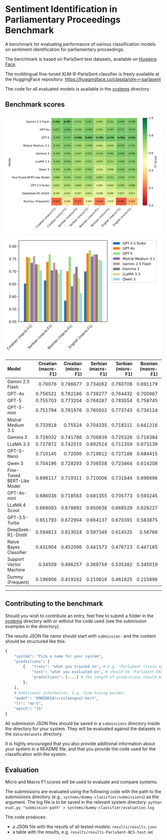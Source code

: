 # Sentiment Identification in Parliamentary Proceedings Benchmark

A benchmark for evaluating performance of various classification models on sentiment identification for parliamentary proceedings.

The benchmark is based on ParlaSent test datasets, available on [Hugging Face](https://huggingface.co/datasets/classla/ParlaSent).

The multilingual fine-tuned XLM-R-ParlaSent classifier is freely available at the HuggingFace repository: https://huggingface.co/classla/xlm-r-parlasent

The code for all evaluated models is available in the [systems](systems) directory.

## Benchmark scores

![](evaluation-for-the-paper/sentiment-results-heatmap.png)

![](evaluation-for-the-paper/gpt_comparison.png)

| Model                      |   Croatian (macro-F1) |   Croatian (micro-F1) |   Serbian (macro-F1) |   Serbian (micro-F1) |   Bosnian (macro-F1) |   Bosnian (micro-F1) |   English (macro-F1) |   English (micro-F1) |
|:---------------------------|----------------------:|----------------------:|---------------------:|---------------------:|---------------------:|---------------------:|---------------------:|---------------------:|
| Gemini 2.5 Flash           |              0.76076  |              0.786677 |             0.734062 |             0.760708 |             0.691179 |             0.731579 |             0.767511 |             0.767692 |
| GPT-4o                     |              0.756521 |              0.782186 |             0.738277 |             0.764432 |             0.700967 |             0.747368 |             0.77108  |             0.773077 |
| GPT-5                      |              0.755703 |              0.773204 |             0.768287 |             0.783054 |             0.758745 |             0.778947 |             0.784195 |             0.781923 |
| GPT-5-mini                 |              0.751794 |              0.761976 |             0.760502 |             0.773743 |             0.734124 |             0.752632 |             0.77311  |             0.770769 |
| Mistral Medium 3.1         |              0.733918 |              0.75524  |             0.704335 |             0.718211 |             0.641216 |             0.673684 |             0.759354 |             0.756684 |
| Gemma 3                    |              0.728032 |              0.741766 |             0.706839 |             0.725326 |             0.718384 |             0.742105 |             0.7676   |             0.766154 |
| LLaMA 3.3                  |              0.727872 |              0.742515 |             0.692514 |             0.711359 |             0.673139 |             0.710526 |             0.748669 |             0.745    |
| GPT-5-Nano                 |              0.710145 |              0.72006  |             0.719812 |             0.727188 |             0.684415 |             0.694737 |             0.751874 |             0.749231 |
| Qwen 3                     |              0.704196 |              0.728293 |             0.706558 |             0.723464 |             0.614208 |             0.657895 |             0.743945 |             0.743462 |
| Fine-Tuned BERT-Like Model |              0.698117 |              0.719311 |             0.710006 |             0.731844 |             0.696696 |             0.721053 |             0.727563 |             0.726538 |
| GPT-4o-mini                |              0.686036 |              0.718563 |             0.681355 |             0.705773 |             0.593245 |             0.652632 |             0.733126 |             0.733462 |
| LLaMA 4 Scout              |              0.668083 |              0.678892 |             0.650636 |             0.668529 |             0.628227 |             0.657895 |             0.705206 |             0.702308 |
| GPT-3.5-Turbo              |              0.651793 |              0.672904 |             0.664137 |             0.670391 |             0.583875 |             0.626316 |             0.69977  |             0.697692 |
| DeepSeek-R1-Distill        |              0.594813 |              0.613024 |             0.597349 |             0.614525 |             0.56766  |             0.589474 |             0.616906 |             0.617308 |
| Naive Bayes Classifier     |              0.431904 |              0.452096 |             0.441573 |             0.476723 |             0.447165 |             0.494737 |             0.262311 |             0.327692 |
| Support Vector Machine     |              0.34509  |              0.496257 |             0.369759 |             0.535382 |             0.345019 |             0.531579 |             0.34615  |             0.395385 |
| Dummy (Frequent)           |              0.196906 |              0.419162 |             0.210616 |             0.461825 |             0.215896 |             0.478947 |             0.162937 |             0.323462 |

------------------------------------------



## Contributing to the benchmark

Should you wish to contribute an entry, feel free to submit a folder in the [systems](systems) directory with or without the code used (see the submission examples in the directory).

The results JSON file name should start with `submission-` and the content should be structured like this:

```python
{
    "system": "Pick a name for your system",
    "predictions": [
        {   "train": "what you trained on", # e.g. "ParlaSent (train split)"
            "test": "what you evaluated on", # should be "ParlaSent-EN-test" or "ParlaSent-BCS-test"
            "predictions": [....] # The length of predictions should match the length of test data
        },
    ],
    # Additional information, e.g. fine-tuning params:
    "model": "EMBEDDIA/crosloengual-bert",
    "lr": "4e-5",
    "epoch": "15"
}
```

All submission JSON files should be saved in a `submissions` directory inside the directory for your system. They will be evaluated against the datasets in the `data/datasets` directory.

It is highly encouraged that you also provide additional information about your system in a README file, and that you provide the code used for the classification with the system.

## Evaluation

Micro and Macro F1 scores will be used to evaluate and compare systems.

The submissions are evaluated using the following code with the path to the submissions directory (e.g., ``systems/dummy-classifier/submissions``) as the argument. The log file is to be saved in the relevant system directory:
```python eval.py "submission-path" > systems/dummy-classifier/evaluation.log```

The code produces:
- a JSON file with the results of all tested models: `results/results.json`
- a table with the results, e.g. `results/results-ParlaSent-BCS-test.md`

